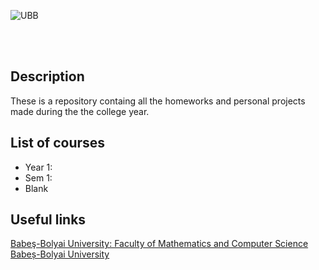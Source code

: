 ![UBB](http://www.ubbcluj.ro/img/logo_UBB_en.png)


<br>
<br>

## Description

These is a repository containg all the homeworks and personal projects made during the the college year. 

## List of courses
- Year 1:
- Sem 1:
- Blank

## Useful links

[Babeş-Bolyai University: Faculty of Mathematics and Computer Science](http://www.cs.ubbcluj.ro/) <br>
[Babeș-Bolyai University](http://www.ubbcluj.ro/en/)
